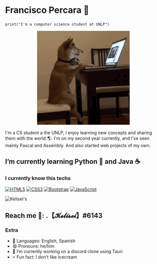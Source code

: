 # Francisco Percara :muscle:

`print("I'm a computer science student at UNLP") `

<p align="center"><img src="doggo.gif"></p>

I'm a CS student a the UNLP, I enjoy learning new concepts and sharing them with the world :earth_americas:. I'm on my second year currently, and I've seen mainly Pascal and Assembly. And also started web projects of my own.

## I’m currently learning Python :snake: and Java :coffee:

### I currently know this techs

<a href="https://www.w3.org/TR/html5/" title="HTML5"><img src="https://github.com/get-icon/geticon/raw/master/icons/html-5.svg" alt="HTML5" width="30px"></a>
<a href="https://www.w3.org/TR/CSS/" title="CSS3"><img src="https://github.com/get-icon/geticon/raw/master/icons/css-3.svg" alt="CSS3" width="30px"></a>
<a href="https://getbootstrap.com/" title="Bootstrap"><img src="https://github.com/get-icon/geticon/raw/master/icons/bootstrap.svg" alt="Bootstrap" width="30px"></a>
<a href="https://developer.mozilla.org/en-US/docs/Web/JavaScript" title="JavaScript"><img src="https://github.com/get-icon/geticon/raw/master/icons/javascript.svg" alt="JavaScript" width="30px"></a>

![Kelisei's](https://github-readme-stats.vercel.app/api?username=Kelisei&hide=contribs,prs)

## Reach me :iphone:: .【𝓚𝓮𝓵𝓲𝓼𝓮𝓲】#6143

### Extra

- :stars: Languages: English, Spanish
- 😄 Pronouns: he/him
- 🔭 I’m currently working on a discord clone using Tauri
- ⚡ Fun fact: I don't like Icecream
